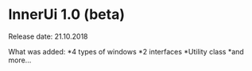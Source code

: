 # InnerUi 1.0 (beta)

Release date: 21.10.2018

What was added:
*4 types of windows
*2 interfaces
*Utility class
*and more...
##
